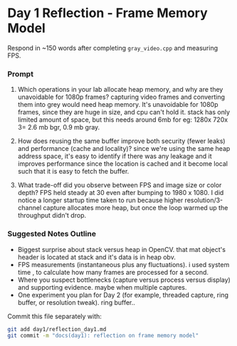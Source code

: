 # Day 1 Reflection - Frame Memory Model

Respond in ~150 words after completing `gray_video.cpp` and measuring FPS.

### Prompt
1. Which operations in your lab allocate heap memory, and why are they unavoidable for 1080p frames? capturing video frames and converting them into grey would need heap memory. It's unavoidable for 1080p frames, since they are huge in size, and cpu can't hold it. stack has only limited amount of space, but this needs around 6mb for eg: 1280x 720x 3= 2.6 mb bgr, 0.9 mb gray.

2. How does reusing the same buffer improve both security (fewer leaks) and performance (cache and locality)? since we're using the same heap address space, it's easy to identify if there was any leakage and it improves performance since the location is cached and it become local such that it is easy to fetch the buffer.

3. What trade-off did you observe between FPS and image size or color depth? FPS held steady at 30 even after bumping to 1980 x 1080. I did notice a longer startup time taken to run because higher resolution/3-channel capture allocates more heap, but once the loop warmed up the throughput didn't drop. 

### Suggested Notes Outline
- Biggest surprise about stack versus heap in OpenCV. that mat object's header is located at stack and it's data is in heap obv.
- FPS measurements (instantaneous plus any fluctuations). i used system time , to calculate how many frames are processed for a second.
- Where you suspect bottlenecks (capture versus process versus display) and supporting evidence. maybe when multiple captures.
- One experiment you plan for Day 2 (for example, threaded capture, ring buffer, or resolution tweak). ring buffer.. 

Commit this file separately with:
```bash
git add day1/reflection_day1.md
git commit -m "docs(day1): reflection on frame memory model"
```
